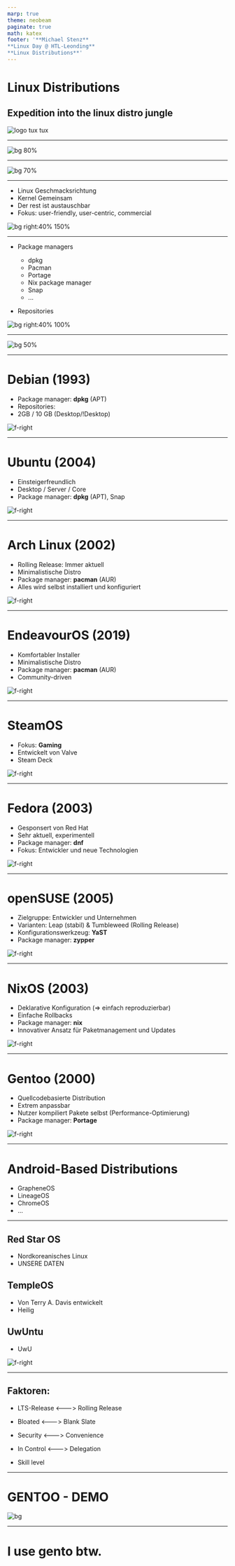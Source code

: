 ```yaml
---
marp: true
theme: neobeam
paginate: true
math: katex
footer: '**Michael Stenz**
**Linux Day @ HTL-Leonding**
**Linux Distributions**'
---
```


<!-- _class: title -->

# Linux Distributions
## Expedition into the linux distro jungle
![logo tux tux](img/distro-tux.png)

---

![bg 80%](img/statistic.png)

---

![bg 70%](img/overview.png)

---

<!-- header: 'Was ist eine Distribution?' -->

- Linux Geschmacksrichtung
- Kernel Gemeinsam
- Der rest ist austauschbar
- Fokus: user-friendly, user-centric, commercial

![bg right:40% 150%](img/desktop-env.png)

<!-- Maßgenschneiderte version von linux - sammlung von packeten + configs-->

---

<!-- header: 'Package Managers' -->

- Package managers
  - dpkg
  - Pacman
  - Portage
  - Nix package manager
  - Snap
  - ...

- Repositories

![bg right:40% 100%](img/pm.png)

---

<!-- header: '' -->

![bg 50%](img/architecture.png)

---

<!-- header: 'Debian-Based' -->

# **Debian (1993)**
  - Package manager: **dpkg** (APT)
  - Repositories:
  - 2GB / 10 GB (Desktop/!Desktop)

![f-right](img/debian.png)

---

<!-- header: 'Debian-Based' -->
# **Ubuntu (2004)**
- Einsteigerfreundlich
- Desktop / Server / Core
- Package manager: **dpkg** (APT), Snap

![f-right](img/ubuntu.png)

---

<!-- header: 'Arch-Based' -->
# **Arch Linux (2002)**
- Rolling Release: Immer aktuell
- Minimalistische Distro
- Package manager: **pacman** (AUR)
- Alles wird selbst installiert und konfiguriert

![f-right](img/arch.png)

---

<!-- header: 'Arch-Based' -->
# **EndeavourOS (2019)**
- Komfortabler Installer
- Minimalistische Distro
- Package manager: **pacman** (AUR)
- Community-driven

![f-right](img/endeavour.png)

---

<!-- header: 'Arch-Based' -->
# **SteamOS**
- Fokus: **Gaming**
- Entwickelt von Valve
- Steam Deck

![f-right](img/steam-deck.png)

---


<!-- header: 'Fedora' -->
# **Fedora (2003)**
- Gesponsert von Red Hat
- Sehr aktuell, experimentell
- Package manager: **dnf**
- Fokus: Entwickler und neue Technologien

![f-right](img/fedora.png)

---

<!-- header: 'Other Major Distros' -->
# **openSUSE (2005)**
- Zielgruppe: Entwickler und Unternehmen
- Varianten: Leap (stabil) & Tumbleweed (Rolling Release)
- Konfigurationswerkzeug: **YaST**
- Package manager: **zypper**

![f-right](img/open-suse.png)

---

<!-- header: 'Other Major Distros' -->
# **NixOS (2003)**
- Deklarative Konfiguration (=> einfach reproduzierbar)
- Einfache Rollbacks
- Package manager: **nix**
- Innovativer Ansatz für Paketmanagement und Updates

![f-right](img/nix.png)

---

<!-- header: 'Other Major Distros' -->
# **Gentoo (2000)**
- Quellcodebasierte Distribution
- Extrem anpassbar
- Nutzer kompiliert Pakete selbst (Performance-Optimierung)
- Package manager: **Portage**

![f-right](img/gentoo.png)

---

<!-- header: 'Android-Based' -->
# **Android-Based Distributions**
- GrapheneOS
- LineageOS
- ChromeOS
- ...

---

<!-- header: 'Fun Distros' -->
## **Red Star OS**
- Nordkoreanisches Linux
- UNSERE DATEN

## **TempleOS**
- Von Terry A. Davis entwickelt
- Heilig

## **UwUntu**
- UwU

![f-right](img/templeos.png)

---

<!-- header: 'Distro wählen' -->

## **Faktoren:**
- LTS-Release <---> Rolling Release
- Bloated <---> Blank Slate
- Security <---> Convenience
- In Control <---> Delegation

- Skill level

---

<!-- header: '' -->

# GENTOO - DEMO

![bg](img/chan.jpg)

---

# I use gento btw.
